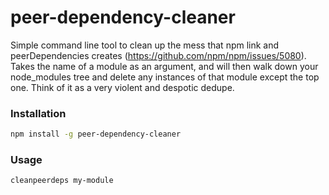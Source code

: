 peer-dependency-cleaner
=======================
Simple command line tool to clean up the mess that npm link and peerDependencies creates (https://github.com/npm/npm/issues/5080). Takes the name of a module as an argument, and will then walk down your node_modules tree and delete any instances of that module except the top one. Think of it as a very violent and despotic dedupe.

### Installation
```bash
npm install -g peer-dependency-cleaner
```
### Usage
```bash
cleanpeerdeps my-module
```
